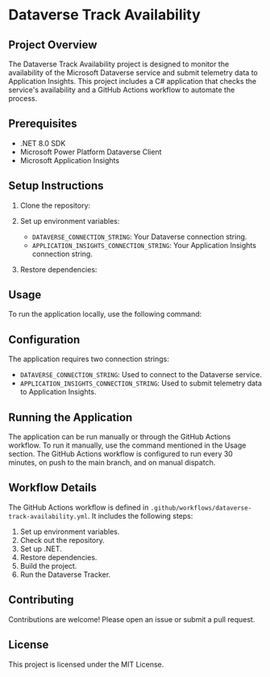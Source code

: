 # Dataverse Track Availability

## Project Overview
The Dataverse Track Availability project is designed to monitor the availability of the Microsoft Dataverse service and submit telemetry data to Application Insights. This project includes a C# application that checks the service's availability and a GitHub Actions workflow to automate the process.

## Prerequisites
- .NET 8.0 SDK
- Microsoft Power Platform Dataverse Client
- Microsoft Application Insights

## Setup Instructions
1. Clone the repository:
   
2. Set up environment variables:
   - `DATAVERSE_CONNECTION_STRING`: Your Dataverse connection string.
   - `APPLICATION_INSIGHTS_CONNECTION_STRING`: Your Application Insights connection string.

3. Restore dependencies:

## Usage
To run the application locally, use the following command:

## Configuration
The application requires two connection strings:
- `DATAVERSE_CONNECTION_STRING`: Used to connect to the Dataverse service.
- `APPLICATION_INSIGHTS_CONNECTION_STRING`: Used to submit telemetry data to Application Insights.

## Running the Application
The application can be run manually or through the GitHub Actions workflow. To run it manually, use the command mentioned in the Usage section. The GitHub Actions workflow is configured to run every 30 minutes, on push to the main branch, and on manual dispatch.

## Workflow Details
The GitHub Actions workflow is defined in `.github/workflows/dataverse-track-availability.yml`. It includes the following steps:
1. Set up environment variables.
2. Check out the repository.
3. Set up .NET.
4. Restore dependencies.
5. Build the project.
6. Run the Dataverse Tracker.

## Contributing
Contributions are welcome! Please open an issue or submit a pull request.

## License
This project is licensed under the MIT License.
